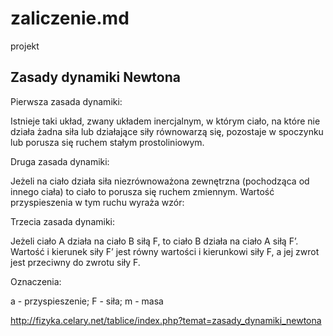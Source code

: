 # zaliczenie.md
projekt
##  Zasady dynamiki Newtona

Pierwsza zasada dynamiki: 

Istnieje taki układ, zwany układem inercjalnym, w którym ciało, na które nie działa żadna siła lub działające siły równowarzą się, pozostaje w spoczynku lub porusza się ruchem stałym prostoliniowym.

Druga zasada dynamiki: 

Jeżeli na ciało działa siła niezrównoważona zewnętrzna (pochodząca od innego ciała) to ciało to porusza się ruchem zmiennym. Wartość przyspieszenia w tym ruchu wyraża wzór:

Trzecia zasada dynamiki: 

Jeżeli ciało A działa na ciało B siłą F, to ciało B działa na ciało A siłą F’. Wartość i kierunek siły F’ jest równy wartości i kierunkowi siły F, a jej zwrot jest przeciwny do zwrotu siły F.

Oznaczenia:

a - przyspieszenie; 
F - siła; 
m - masa

http://fizyka.celary.net/tablice/index.php?temat=zasady_dynamiki_newtona

